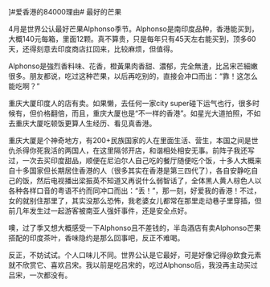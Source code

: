 ]#爱香港的84000理由# 最好的芒果

4月是世界公认最好芒果Alphonso季节。Alphonso是南印度品种，香港能买到，大概140元每箱，里面12颗。真不算贵，只是每年只有45天左右能买到，顶多60天，还得刻意去印度商店扛回来，比较麻烦，但值得。

Alphonso是強烈香料味、花香，橙黃果肉香甜、濃郁，完全無渣，比呂宋芒細嫩很多。朋友都说，吃过这种芒果，以后再吃别的，直接会冲口而出：“靠！这怎么能吃啊？”

重庆大厦印度人的店有卖。如果懒，去任何一家city super碰下运气也行，很多时候有，但价格翻倍，而且，重庆大厦也是“不一样的香港”。如星光大道拍照，不如去重庆大厦吃顿饭更算人生经历、看见真香港。

重庆大厦是个神奇地方，有200+民族国家的人在里面生活、营生，本国之间是世仇杀得你死我活的两国人，在这里隔邻开店，和谐相处相安无事。前阵子我还写过，一次去买印度甜品，顺便在尼泊尔人自己吃的餐厅随便吃个饭，十多人大概来自十多国家但长期居住香港的人（很多其实在香港是第三四代了），各自安静吃自己的饭，然后电视播出梁振英不知道又再说什么弱智话了，全体黑人黄人棕色人以各种各样口音的粤语不约而同冲口而出：“丢！”，那一刻，好爱我的香港！不过，女的就别住那里了，其实没那么恐怖，我老婆女儿都常在那里走动巷子里穿插，但前几年发生过一起游客被南亚人强奸事件，还是安全点好。

噢，过了季又想大概感受一下Alphonso且不差钱的，半岛酒店有卖Alphonso芒果搭配的印度茶叶，香味隐约是那么回事吧，反正不难喝。

反正，不妨试试。个人口味儿不同。世界公认是它最好，可是好像记得@飲食元素 就不欣赏它、喜欢吕宋。我以前是吃吕宋的，吃过Alphonso后，我没再主动买过吕宋，一次都没有。
